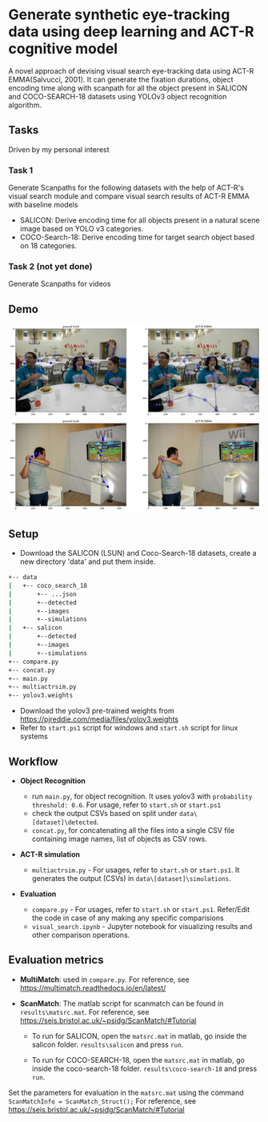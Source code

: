 # Generate synthetic eye-tracking data using deep learning and ACT-R cognitive model

A novel approach of devising visual search eye-tracking data using ACT-R EMMA(Salvucci, 2001). It can generate the fixation durations, object encoding time along with scanpath for all the object present in SALICON and COCO-SEARCH-18 datasets using YOLOv3 object recognition algorithm.

## Tasks 

Driven by my personal interest

### Task 1

Generate Scanpaths for the following datasets with the help of ACT-R's visual search module and compare visual search results of ACT-R EMMA with baseline models

- SALICON: Derive encoding time for all objects present in a natural scene image based on YOLO v3 categories.
- COCO-Search-18: Derive encoding time for target search object based on 18 categories.

### Task 2 (not yet done)

Generate Scanpaths for videos

## Demo

![Demo 1](results/salicon_actr_emma_1.png "Finding...")
![Demo 2](results/salicon_actr_emma.png "Finding...")

## Setup

- Download the SALICON (LSUN) and Coco-Search-18 datasets, create a new directory 'data' and put them inside.

```bash
+-- data
|   +-- coco_search_18
|       +-- ...json
|       +--detected
|       +--images
|       +--simulations
|   +-- salicon
|       +--detected
|       +--images
|       +--simulations
+-- compare.py
+-- concat.py
+-- main.py
+-- multiactrsim.py
+-- yolov3.weights
```

- Download the yolov3 pre-trained weights from <https://pjreddie.com/media/files/yolov3.weights>
- Refer to `start.ps1` script for windows and `start.sh` script for linux systems

## Workflow

- **Object Recognition**
  - run `main.py`, for object recognition. It uses yolov3 with `probability threshold: 0.6`. For usage, refer to `start.sh` or `start.ps1`
  - check the output CSVs based on split under `data\[dataset]\detected`.
  - `concat.py`, for concatenating all the files into a single CSV file containing image names, list of objects as CSV rows.
  
- **ACT-R simulation**
  
  - `multiactrsim.py` - For usages, refer to  `start.sh` or `start.ps1`. It generates the output (CSVs) in `data\[dataset]\simulations`.
  
- **Evaluation**
  - `compare.py` - For usages, refer to  `start.sh` or `start.ps1`. Refer/Edit the code in case of any making any specific comparisions
  - `visual_search.ipynb` - Jupyter notebook for visualizing results and other comparison operations.
  
## Evaluation metrics

- **MultiMatch**: used in `compare.py`. For reference, see <https://multimatch.readthedocs.io/en/latest/>

- **ScanMatch**: The matlab script for scanmatch can be found in `results\matsrc.mat`.  For reference, see <https://seis.bristol.ac.uk/~psidg/ScanMatch/#Tutorial>

  - To run for SALICON, open the `matsrc.mat` in matlab, go inside the salicon folder. `results\salicon` and press `run`.

  - To run for COCO-SEARCH-18, open the `matsrc.mat` in matlab, go inside the coco-search-18 folder. `results\coco-search-18` and press `run`.

Set the parameters for evaluation in the `matsrc.mat` using the command `ScanMatchInfo = ScanMatch_Struct();`
For reference, see <https://seis.bristol.ac.uk/~psidg/ScanMatch/#Tutorial>
